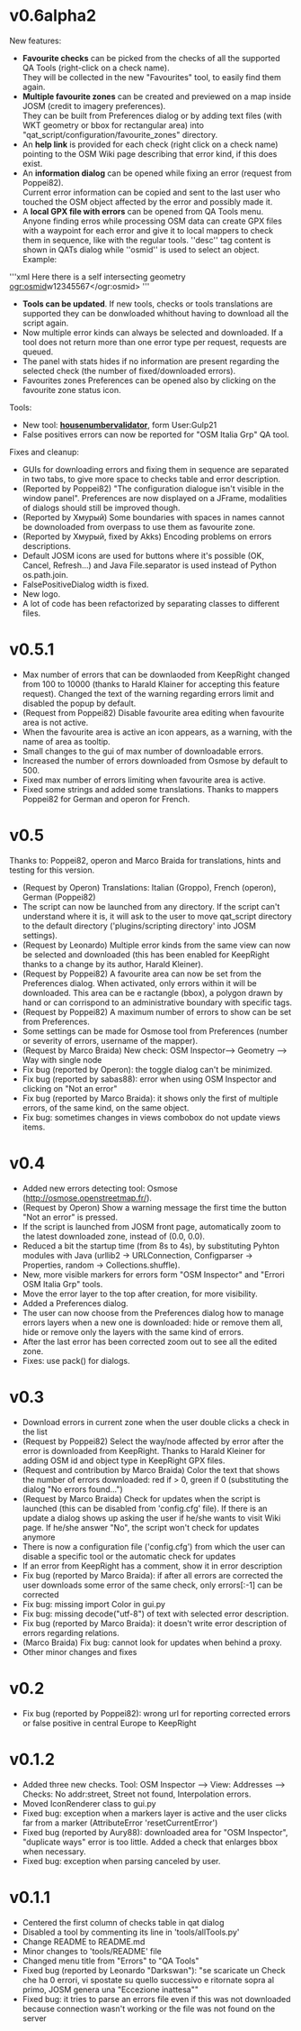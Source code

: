 v0.6alpha2
==========
New features:

* **Favourite checks** can be picked from the checks of all the supported QA Tools (right-click on a check name). <br>They will be collected in the new "Favourites" tool, to easily find them again.
* **Multiple favourite zones** can be created and previewed on a map inside JOSM (credit to imagery preferences).<br>They can be built from Preferences dialog or by adding text files (with WKT geometry or bbox for rectangular area) into "qat_script/configuration/favourite_zones" directory.
* An **help link** is provided for each check (right click on a check name) pointing to the OSM Wiki page describing that error kind, if this does exist.
* An **information dialog** can be opened while fixing an error (request from Poppei82).<br>Current error information can be copied and sent to the last user who touched the OSM object affected by the error and possibly made it.
* A **local GPX file with errors** can be opened from QA Tools menu. Anyone finding erros while processing OSM data can create GPX files with a waypoint for each error and give it to local mappers to check them in sequence, like with the regular  tools. ''desc'' tag content is shown in QATs dialog while ''osmid'' is used to select an object. Example:


'''xml
<desc>Here there is a self intersecting geometry</desc>
<extensions>
    <ogr:osmid>w12345567</ogr:osmid>
</extensions>
'''

* **Tools can be updated**. If new tools, checks or tools translations are supported they can be donwloaded whithout having to download all the script again.
* Now multiple error kinds can always be selected and downloaded. If a tool does not return more than one error type per request, requests are queued.
* The panel with stats hides if no information are present regarding the selected check (the number of fixed/downloaded errors).
* Favourites zones Preferences can be opened also by clicking on the favourite zone status icon.

Tools:

* New tool: [**housenumbervalidator**](http://gulp21.bplaced.net/osm/housenumbervalidator/), form User:Gulp21
* False positives errors can now be reported for "OSM Italia Grp" QA tool.

Fixes and cleanup:

* GUIs for downloading errors and fixing them in sequence are separated in two tabs, to give more space to checks table and error description.
* (Reported by Poppei82) "The configuration dialogue isn't visible in the window panel". Preferences are now displayed on a JFrame, modalities of dialogs should still be improved though.
* (Reported by Хмурый) Some boundaries with spaces in names cannot be downoloaded from overpass to use them as favourite zone.
* (Reported by Хмурый, fixed by Akks) Encoding problems on errors descriptions.
* Default JOSM icons are used for buttons where it's possible (OK,  Cancel, Refresh...) and Java File.separator is used instead of Python os.path.join.
* FalsePositiveDialog width is fixed.
* New logo.
* A lot of code has been refactorized by separating classes to different files.

v0.5.1
======
- Max number of errors that can be downlaoded from KeepRight changed from 100 to 10000 (thanks to Harald Klainer for accepting this feature request). Changed the text of the warning regarding errors limit and disabled the popup by default.
- (Request from Poppei82) Disable favourite area editing when favourite area is not active.
- When the favourite area is active an icon appears, as a warning, with the name of area as tooltip.
- Small changes to the gui of max number of downloadable errors.
- Increased the number of errors downloaded from Osmose by default to 500.
- Fixed max number of errors limiting when favourite area is active.
- Fixed some strings and added some translations. Thanks to mappers Poppei82 for German and operon for French.

v0.5
====
Thanks to: Poppei82, operon and Marco Braida for translations, hints and testing for this version.

- (Request by Operon) Translations: Italian (Groppo), French (operon), German (Poppei82)
- The script can now be launched from any directory. If the script can't understand where it is, it will ask to the user to move qat_script directory to the default directory ('plugins/scripting directory' into JOSM settings).
- (Request by Leonardo) Multiple error kinds from the same view can now be selected and downloaded (this has been enabled for KeepRight thanks to a change by its author, Harald Kleiner).
- (Request by Poppei82) A favourite area can now be set from the Preferences dialog. When activated, only errors within it will be downloaded. This area can be e ractangle (bbox), a polygon drawn by hand or can corrispond to an administrative boundary with specific tags.
- (Request by Poppei82) A maximum number of errors to show can be set from Preferences.
- Some settings can be made for Osmose tool from Preferences (number or severity of errors, username of the mapper).
- (Request by Marco Braida) New check: OSM Inspector--> Geometry --> Way with single node
- Fix bug (reported by Operon): the toggle dialog can't be minimized.
- Fix bug (reported by sabas88): error when using OSM Inspector and clicking on "Not an error"
- Fix bug (reported by Marco Braida): it shows only the first of multiple errors, of the same kind, on the same object.
- Fix bug: sometimes changes in views combobox do not update views items.

v0.4
====
- Added new errors detecting tool: Osmose (http://osmose.openstreetmap.fr/).
- (Request by Operon) Show a warning message the first time the button "Not an error" is pressed.
- If the script is launched from JOSM front page, automatically zoom to the latest downloaded zone, instead of (0.0, 0.0).
- Reduced a bit the startup time (from 8s to 4s), by substituting Pyhton modules with Java (urllib2 -> URLConnection, Configparser -> Properties, random -> Collections.shuffle).
- New, more visible markers for errors form "OSM Inspector" and "Errori OSM Italia Grp" tools.
- Move the error layer to the top after creation, for more visibility.
- Added a Preferences dialog.
- The user can now choose from the Preferences dialog how to manage errors layers when a new one is downloaded: hide or remove them all, hide or remove only the layers with the same kind of errors.
- After the last error has been corrected zoom out to see all the edited zone.
- Fixes: use pack() for dialogs.

v0.3
====
- Download errors in current zone when the user double clicks a check in the list
- (Request by Poppei82) Select the way/node affected by error after the error is downloaded from KeepRight. Thanks to Harald Kleiner for adding OSM id and object type in KeepRight GPX files.
- (Request and contribution by Marco Braida) Color the text that shows the number of errors downloaded: red if > 0, green if 0 (substituting the dialog "No errors found...")
- (Request by Marco Braida) Check for updates when the script is launched (this can be disabled from 'config.cfg' file). If there is an update a dialog shows up asking the user if he/she wants to visit Wiki page. If he/she answer "No", the script won't check for updates anymore
- There is now a configuration file ('config.cfg') from which the user can disable a specific tool or the automatic check for updates
- If an error from KeepRight has a comment, show it in error description
- Fix bug (reported by Marco Braida): if after all errors are corrected the user downloads some error of the same check, only errors[:-1] can be corrected
- Fix bug: missing import Color in gui.py
- Fix bug: missing decode("utf-8") of text with selected error description.
- Fix bug (reported by Marco Braida): it doesn't write error description of errors regarding relations.
- (Marco Braida) Fix bug: cannot look for updates when behind a proxy.
- Other minor changes and fixes

v0.2
====
- Fix bug (reported by Poppei82): wrong url for reporting corrected errors or false positive in central Europe to KeepRight

v0.1.2
======
- Added three new checks. Tool: OSM Inspector --> View: Addresses --> Checks: No addr:street, Street not found, Interpolation errors.
- Moved IconRenderer class to gui.py
- Fixed bug: exception when a markers layer is active and the user clicks far from a marker (AttributeError 'resetCurrentError')
- Fixed bug (reported by Aury88): downloaded area for "OSM Inspector", "duplicate ways" error is too little. Added a check that enlarges bbox when necessary.
- Fixed bug: exception when parsing canceled by user.

v0.1.1
======
- Centered the first column of checks table in qat dialog
- Disabled a tool by commenting its line in 'tools/allTools.py'
- Change README to README.md
- Minor changes to 'tools/README' file
- Changed menu title from "Errors" to "QA Tools"
- Fixed bug (reported by Leonardo "Darkswan"): "se scaricate un Check che ha 0 errori, vi spostate su quello successivo e ritornate sopra al primo, JOSM genera una "Eccezione inattesa""
- Fixed bug: it tries to parse an errors file even if this was not downloaded because connection wasn't working or the file was not found on the server
